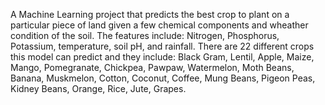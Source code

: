A Machine Learning project that predicts the best crop to plant on a particular piece of land given a few chemical components and wheather condition of the soil. The features include: Nitrogen, Phosphorus, Potassium, temperature, soil pH, and rainfall. There are 22 different crops this model can predict and they include: Black Gram, Lentil, Apple, Maize, Mango, Pomegranate, Chickpea, Pawpaw, Watermelon, Moth Beans, Banana, Muskmelon, Cotton, Coconut, Coffee, Mung Beans, Pigeon Peas, Kidney Beans, Orange, Rice, Jute, Grapes.
